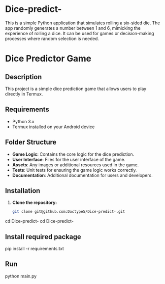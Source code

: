 

# Dice-predict-
This is a simple Python application that simulates rolling a six-sided die. The app randomly generates a number between 1 and 6, mimicking the experience of rolling a dice. It can be used for games or decision-making processes where random selection is needed.


# Dice Predictor Game

## Description
This project is a simple dice prediction game that allows users to play directly in Termux.

## Requirements
- Python 3.x
- Termux installed on your Android device

## Folder Structure

- **Game Logic**: Contains the core logic for the dice prediction.
- **User Interface**: Files for the user interface of the game.
- **Assets**: Any images or additional resources used in the game.
- **Tests**: Unit tests for ensuring the game logic works correctly.
- **Documentation**: Additional documentation for users and developers.

## Installation

1. **Clone the repository:**
   ```bash
   git clone git@github.com:Doctype5/Dice-predict-.git
   
cd Dice-predict-
cd Dice-predict-

## Install required package 
pip install -r requirements.txt



## Run
python main.py



